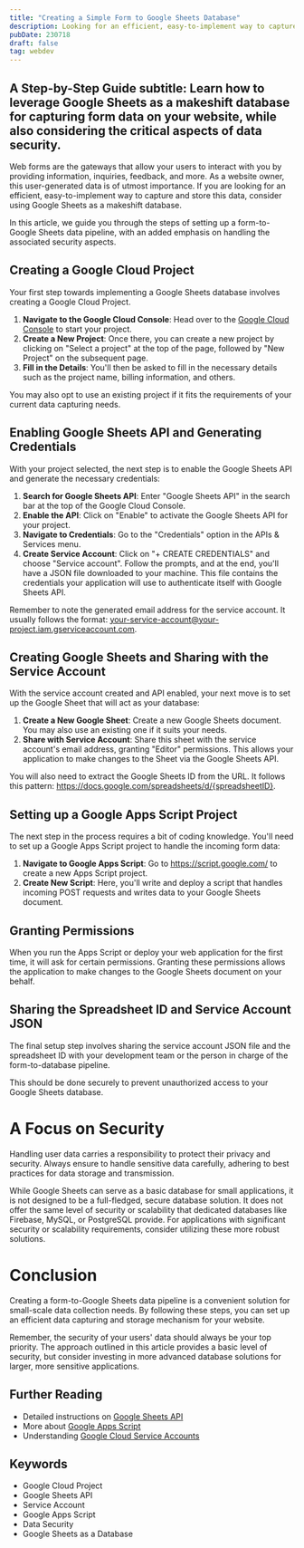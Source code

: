 ```yaml
---
title: "Creating a Simple Form to Google Sheets Database"
description: Looking for an efficient, easy-to-implement way to capture and store this data, consider using Google Sheets as a makeshift database.
pubDate: 230718
draft: false
tag: webdev
---
```


## A Step-by-Step Guide subtitle: Learn how to leverage Google Sheets as a makeshift database for capturing form data on your website, while also considering the critical aspects of data security.

Web forms are the gateways that allow your users to interact with you by providing information, inquiries, feedback, and more. As a website owner, this user-generated data is of utmost importance. If you are looking for an efficient, easy-to-implement way to capture and store this data, consider using Google Sheets as a makeshift database.

In this article, we guide you through the steps of setting up a form-to-Google Sheets data pipeline, with an added emphasis on handling the associated security aspects.

## Creating a Google Cloud Project

Your first step towards implementing a Google Sheets database involves creating a Google Cloud Project.

1.  **Navigate to the Google Cloud Console**: Head over to the <a href="https://console.cloud.google.com/" target="_blank">Google Cloud Console</a> to start your project.
2.  **Create a New Project**: Once there, you can create a new project by clicking on "Select a project" at the top of the page, followed by "New Project" on the subsequent page.
3.  **Fill in the Details**: You'll then be asked to fill in the necessary details such as the project name, billing information, and others.

You may also opt to use an existing project if it fits the requirements of your current data capturing needs.

## Enabling Google Sheets API and Generating Credentials

With your project selected, the next step is to enable the Google Sheets API and generate the necessary credentials:

1.  **Search for Google Sheets API**: Enter "Google Sheets API" in the search bar at the top of the Google Cloud Console.
2.  **Enable the API**: Click on "Enable" to activate the Google Sheets API for your project.
3.  **Navigate to Credentials**: Go to the "Credentials" option in the APIs & Services menu.
4.  **Create Service Account**: Click on "+ CREATE CREDENTIALS" and choose "Service account". Follow the prompts, and at the end, you'll have a JSON file downloaded to your machine. This file contains the credentials your application will use to authenticate itself with Google Sheets API.

Remember to note the generated email address for the service account. It usually follows the format: <ins>your-service-account@your-project.iam.gserviceaccount.com</ins>.

## Creating Google Sheets and Sharing with the Service Account

With the service account created and API enabled, your next move is to set up the Google Sheet that will act as your database:

1.  **Create a New Google Sheet**: Create a new Google Sheets document. You may also use an existing one if it suits your needs.
2.  **Share with Service Account**: Share this sheet with the service account's email address, granting "Editor" permissions. This allows your application to make changes to the Sheet via the Google Sheets API.

You will also need to extract the Google Sheets ID from the URL. It follows this pattern: <ins>https://docs.google.com/spreadsheets/d/{spreadsheetID}</ins>.

## Setting up a Google Apps Script Project

The next step in the process requires a bit of coding knowledge. You'll need to set up a Google Apps Script project to handle the incoming form data:

1.  **Navigate to Google Apps Script**: Go to <ins>https://script.google.com/</ins> to create a new Apps Script project.
2.  **Create New Script**: Here, you'll write and deploy a script that handles incoming POST requests and writes data to your Google Sheets document.

## Granting Permissions

When you run the Apps Script or deploy your web application for the first time, it will ask for certain permissions. Granting these permissions allows the application to make changes to the Google Sheets document on your behalf.

## Sharing the Spreadsheet ID and Service Account JSON

The final setup step involves sharing the service account JSON file and the spreadsheet ID with your development team or the person in charge of the form-to-database pipeline.

This should be done securely to prevent unauthorized access to your Google Sheets database.

# A Focus on Security

Handling user data carries a responsibility to protect their privacy and security. Always ensure to handle sensitive data carefully, adhering to best practices for data storage and transmission.

While Google Sheets can serve as a basic database for small applications, it is not designed to be a full-fledged, secure database solution. It does not offer the same level of security or scalability that dedicated databases like Firebase, MySQL, or PostgreSQL provide. For applications with significant security or scalability requirements, consider utilizing these more robust solutions.

# Conclusion

Creating a form-to-Google Sheets data pipeline is a convenient solution for small-scale data collection needs. By following these steps, you can set up an efficient data capturing and storage mechanism for your website.

Remember, the security of your users' data should always be your top priority. The approach outlined in this article provides a basic level of security, but consider investing in more advanced database solutions for larger, more sensitive applications.

## Further Reading

- Detailed instructions on <ins>Google Sheets API</ins>
- More about <ins>Google Apps Script</ins>
- Understanding <ins>Google Cloud Service Accounts</ins>

## Keywords

- Google Cloud Project
- Google Sheets API
- Service Account
- Google Apps Script
- Data Security
- Google Sheets as a Database
